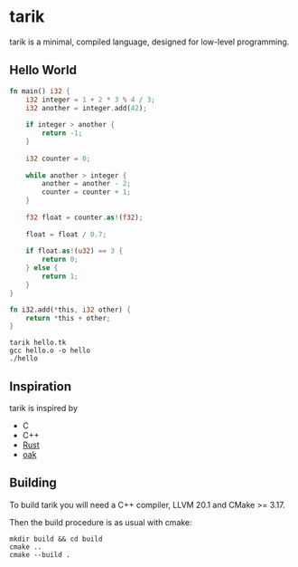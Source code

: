 # tarik

tarik is a minimal, compiled language, designed for low-level programming.

## Hello World

```rust
fn main() i32 {
    i32 integer = 1 + 2 * 3 % 4 / 3;
    i32 another = integer.add(42);
    
    if integer > another {
        return -1;
    }
    
    i32 counter = 0;
    
    while another > integer {
        another = another - 2;
        counter = counter + 1;
    }
    
    f32 float = counter.as!(f32);
    
    float = float / 0.7;
    
    if float.as!(u32) == 3 {
        return 0;
    } else {
        return 1;
    }
}

fn i32.add(*this, i32 other) {
    return *this + other;
}
```

```shell
tarik hello.tk
gcc hello.o -o hello
./hello
```

## Inspiration

tarik is inspired by

- C
- C++
- [Rust](https://github.com/rust-lang/rust)
- [oak](https://github.com/adam-mcdaniel/oakc)

## Building

To build tarik you will need a C++ compiler, LLVM 20.1 and CMake >= 3.17.

Then the build procedure is as usual with cmake:

```shell
mkdir build && cd build
cmake ..
cmake --build .
```
